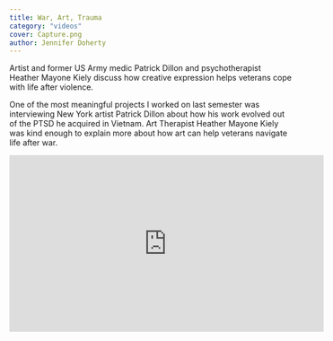 ```yaml
---
title: War, Art, Trauma
category: "videos"
cover: Capture.png
author: Jennifer Doherty
---
```


Artist and former US Army medic Patrick Dillon and psychotherapist Heather Mayone Kiely discuss how creative expression helps veterans cope with life after violence.

One of the most meaningful projects I worked on last semester was interviewing New York artist Patrick Dillon about how his work evolved out of the PTSD he acquired in Vietnam. Art Therapist Heather Mayone Kiely was kind enough to explain more about how art can help veterans navigate life after war.

<iframe width="560" height="315" src="https://www.youtube.com/embed/Yn2S-nDhvXE" frameborder="0" allow="accelerometer; autoplay; encrypted-media; gyroscope; picture-in-picture" allowfullscreen></iframe>